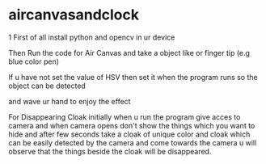 # aircanvasandclock

1 First of all install python and opencv in ur device

Then Run the code for Air Canvas and take a object like or finger tip (e.g blue color pen)

If u have not set the value of HSV then set it when the program runs so the object can be detected

and wave ur hand to enjoy the effect

For Disappearing Cloak initially when u run the program give acces to camera and when camera opens don't show the things which you want to hide and after few seconds take a cloak of unique color and cloak which can be easily detected by the camera and come towards the camera u will observe that the things beside the cloak will be disappeared.

